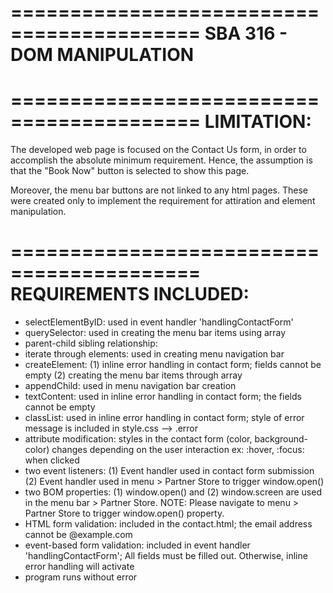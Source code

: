 ==========================================
SBA 316 - DOM MANIPULATION
==========================================

==========================================
LIMITATION:
==========================================

The developed web page is focused on the Contact Us form, in order to accomplish the absolute minimum requirement. Hence, the assumption is that the "Book Now" button is selected to show this page.

Moreover, the menu bar buttons are not linked to any html pages. These were created only to implement the requirement for attiration and element manipulation.

==========================================
REQUIREMENTS INCLUDED:
==========================================

- selectElementByID: used in event handler 'handlingContactForm'
- querySelector: used in creating the menu bar items using array
- parent-child sibling relationship:
- iterate through elements: used in creating menu navigation bar
- createElement:
  (1) inline error handling in contact form; fields cannot be empty
  (2) creating the menu bar items through array
- appendChild: used in menu navigation bar creation
- textContent: used in inline error handling in contact form; the fields cannot be empty
- classList: used in inline error handling in contact form; style of error message is included in style.css --> .error
- attribute modification: styles in the contact form (color, background-color) changes depending on the user interaction ex: :hover, :focus: when clicked
- two event listeners:
  (1) Event handler used in contact form submission
  (2) Event handler used in menu > Partner Store to trigger window.open()
- two BOM properties:
  (1) window.open() and
  (2) window.screen are used in the menu bar > Partner Store.
  NOTE: Please navigate to menu > Partner Store to trigger window.open() property.
- HTML form validation: included in the contact.html; the email address cannot be @example.com
- event-based form validation: included in event handler 'handlingContactForm'; All fields must be filled out. Otherwise, inline error handling will activate
- program runs without error
